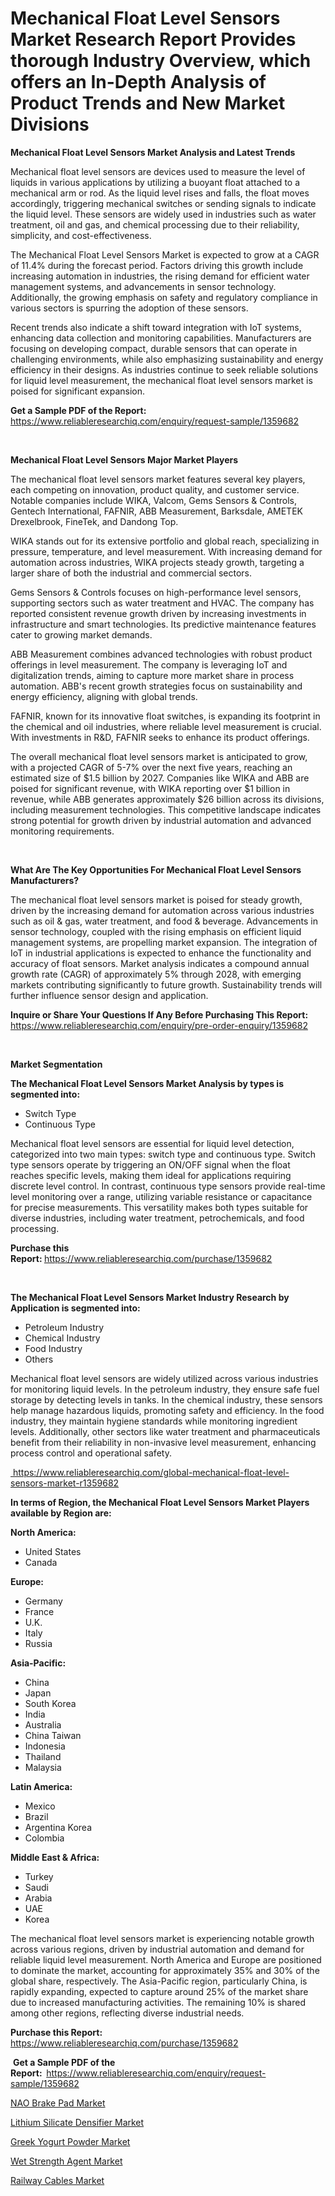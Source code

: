 <p><h1>Mechanical Float Level Sensors Market Research Report Provides thorough Industry Overview, which offers an In-Depth Analysis of Product Trends and New Market Divisions</h1></p><p><strong>Mechanical Float Level Sensors Market Analysis and Latest Trends</strong></p>
<p><p>Mechanical float level sensors are devices used to measure the level of liquids in various applications by utilizing a buoyant float attached to a mechanical arm or rod. As the liquid level rises and falls, the float moves accordingly, triggering mechanical switches or sending signals to indicate the liquid level. These sensors are widely used in industries such as water treatment, oil and gas, and chemical processing due to their reliability, simplicity, and cost-effectiveness.</p><p>The Mechanical Float Level Sensors Market is expected to grow at a CAGR of 11.4% during the forecast period. Factors driving this growth include increasing automation in industries, the rising demand for efficient water management systems, and advancements in sensor technology. Additionally, the growing emphasis on safety and regulatory compliance in various sectors is spurring the adoption of these sensors. </p><p>Recent trends also indicate a shift toward integration with IoT systems, enhancing data collection and monitoring capabilities. Manufacturers are focusing on developing compact, durable sensors that can operate in challenging environments, while also emphasizing sustainability and energy efficiency in their designs. As industries continue to seek reliable solutions for liquid level measurement, the mechanical float level sensors market is poised for significant expansion.</p></p>
<p><strong>Get a Sample PDF of the Report:&nbsp;</strong> <a href="https://www.reliableresearchiq.com/enquiry/request-sample/1359682?utm_campaign=1119&utm_medium=2&utm_source=Github&utm_content=ia&utm_term=05122024&utm_id=mechanical-float-level-sensors">https://www.reliableresearchiq.com/enquiry/request-sample/1359682</a></p>
<p>&nbsp;</p>
<p><strong>Mechanical Float Level Sensors Major Market Players</strong></p>
<p><p>The mechanical float level sensors market features several key players, each competing on innovation, product quality, and customer service. Notable companies include WIKA, Valcom, Gems Sensors & Controls, Gentech International, FAFNIR, ABB Measurement, Barksdale, AMETEK Drexelbrook, FineTek, and Dandong Top.</p><p>WIKA stands out for its extensive portfolio and global reach, specializing in pressure, temperature, and level measurement. With increasing demand for automation across industries, WIKA projects steady growth, targeting a larger share of both the industrial and commercial sectors.</p><p>Gems Sensors & Controls focuses on high-performance level sensors, supporting sectors such as water treatment and HVAC. The company has reported consistent revenue growth driven by increasing investments in infrastructure and smart technologies. Its predictive maintenance features cater to growing market demands.</p><p>ABB Measurement combines advanced technologies with robust product offerings in level measurement. The company is leveraging IoT and digitalization trends, aiming to capture more market share in process automation. ABB's recent growth strategies focus on sustainability and energy efficiency, aligning with global trends.</p><p>FAFNIR, known for its innovative float switches, is expanding its footprint in the chemical and oil industries, where reliable level measurement is crucial. With investments in R&D, FAFNIR seeks to enhance its product offerings.</p><p>The overall mechanical float level sensors market is anticipated to grow, with a projected CAGR of 5-7% over the next five years, reaching an estimated size of $1.5 billion by 2027. Companies like WIKA and ABB are poised for significant revenue, with WIKA reporting over $1 billion in revenue, while ABB generates approximately $26 billion across its divisions, including measurement technologies. This competitive landscape indicates strong potential for growth driven by industrial automation and advanced monitoring requirements.</p></p>
<p>&nbsp;</p>
<p><strong>What Are The Key Opportunities For Mechanical Float Level Sensors Manufacturers?</strong></p>
<p><p>The mechanical float level sensors market is poised for steady growth, driven by the increasing demand for automation across various industries such as oil & gas, water treatment, and food & beverage. Advancements in sensor technology, coupled with the rising emphasis on efficient liquid management systems, are propelling market expansion. The integration of IoT in industrial applications is expected to enhance the functionality and accuracy of float sensors. Market analysis indicates a compound annual growth rate (CAGR) of approximately 5% through 2028, with emerging markets contributing significantly to future growth. Sustainability trends will further influence sensor design and application.</p></p>
<p><strong>Inquire or Share Your Questions If Any Before Purchasing This Report:</strong> <a href="https://www.reliableresearchiq.com/enquiry/pre-order-enquiry/1359682?utm_campaign=1119&utm_medium=2&utm_source=Github&utm_content=ia&utm_term=05122024&utm_id=mechanical-float-level-sensors">https://www.reliableresearchiq.com/enquiry/pre-order-enquiry/1359682</a></p>
<p>&nbsp;</p>
<p><strong>Market Segmentation</strong></p>
<p><strong>The Mechanical Float Level Sensors Market Analysis by types is segmented into:</strong></p>
<p><ul><li>Switch Type</li><li>Continuous Type</li></ul></p>
<p><p>Mechanical float level sensors are essential for liquid level detection, categorized into two main types: switch type and continuous type. Switch type sensors operate by triggering an ON/OFF signal when the float reaches specific levels, making them ideal for applications requiring discrete level control. In contrast, continuous type sensors provide real-time level monitoring over a range, utilizing variable resistance or capacitance for precise measurements. This versatility makes both types suitable for diverse industries, including water treatment, petrochemicals, and food processing.</p></p>
<p><strong>Purchase this Report:&nbsp;</strong><a href="https://www.reliableresearchiq.com/purchase/1359682?utm_campaign=1119&utm_medium=2&utm_source=Github&utm_content=ia&utm_term=05122024&utm_id=mechanical-float-level-sensors">https://www.reliableresearchiq.com/purchase/1359682</a></p>
<p>&nbsp;</p>
<p><strong>The Mechanical Float Level Sensors Market Industry Research by Application is segmented into:</strong></p>
<p><ul><li>Petroleum Industry</li><li>Chemical Industry</li><li>Food Industry</li><li>Others</li></ul></p>
<p><p>Mechanical float level sensors are widely utilized across various industries for monitoring liquid levels. In the petroleum industry, they ensure safe fuel storage by detecting levels in tanks. In the chemical industry, these sensors help manage hazardous liquids, promoting safety and efficiency. In the food industry, they maintain hygiene standards while monitoring ingredient levels. Additionally, other sectors like water treatment and pharmaceuticals benefit from their reliability in non-invasive level measurement, enhancing process control and operational safety.</p></p>
<p><a href="https://www.reliableresearchiq.com/global-mechanical-float-level-sensors-market-r1359682?utm_campaign=1119&utm_medium=2&utm_source=Github&utm_content=ia&utm_term=05122024&utm_id=mechanical-float-level-sensors">&nbsp;https://www.reliableresearchiq.com/global-mechanical-float-level-sensors-market-r1359682</a></p>
<p><strong>In terms of Region, the Mechanical Float Level Sensors Market Players available by Region are:</strong></p>
<p>
    <p> <strong> North America: </strong>
        <ul>
            <li>United States</li>
            <li>Canada</li>
        </ul>
        </p> 
    <p> <strong> Europe: </strong>
        <ul>
            <li>Germany</li>
            <li>France</li>
            <li>U.K.</li>
            <li>Italy</li>
            <li>Russia</li>
        </ul>
        </p> 
    <p> <strong> Asia-Pacific: </strong>
        <ul>
            <li>China</li>
            <li>Japan</li>
            <li>South Korea</li>
            <li>India</li>
            <li>Australia</li>
            <li>China Taiwan</li>
            <li>Indonesia</li>
            <li>Thailand</li>
            <li>Malaysia</li>
        </ul>
        </p> 
    <p> <strong> Latin America: </strong>
        <ul>
            <li>Mexico</li>
            <li>Brazil</li>
            <li>Argentina Korea</li>
            <li>Colombia</li>
        </ul>
        </p> 
    <p> <strong> Middle East & Africa: </strong>
        <ul>
            <li>Turkey</li>
            <li>Saudi</li>
            <li>Arabia</li>
            <li>UAE</li>
            <li>Korea</li>
        </ul>
    </p>
    </p>
<p><p>The mechanical float level sensors market is experiencing notable growth across various regions, driven by industrial automation and demand for reliable liquid level measurement. North America and Europe are positioned to dominate the market, accounting for approximately 35% and 30% of the global share, respectively. The Asia-Pacific region, particularly China, is rapidly expanding, expected to capture around 25% of the market share due to increased manufacturing activities. The remaining 10% is shared among other regions, reflecting diverse industrial needs.</p></p>
<p><strong>Purchase this Report: </strong><a href="https://www.reliableresearchiq.com/purchase/1359682?utm_campaign=1119&utm_medium=2&utm_source=Github&utm_content=ia&utm_term=05122024&utm_id=mechanical-float-level-sensors">https://www.reliableresearchiq.com/purchase/1359682</a></p>
<p>&nbsp;<strong>Get a Sample PDF of the Report:&nbsp;&nbsp;</strong><a href="https://www.reliableresearchiq.com/enquiry/request-sample/1359682?utm_campaign=1119&utm_medium=2&utm_source=Github&utm_content=ia&utm_term=05122024&utm_id=mechanical-float-level-sensors">https://www.reliableresearchiq.com/enquiry/request-sample/1359682</a></p>
<p><strong></strong></p>
<p><p><a href="https://issuu.com/reportprime-2/docs/nao-brake-pad-market-size-2030.pptx?utm_campaign=1119&utm_medium=2&utm_source=Github&utm_content=ia&utm_term=05122024&utm_id=mechanical-float-level-sensors">NAO Brake Pad Market</a></p><p><a href="https://www.linkedin.com/pulse/lithium-silicate-densifier-market-analysis-witch-focus-key-lsfve?utm_campaign=1119&utm_medium=2&utm_source=Github&utm_content=ia&utm_term=05122024&utm_id=mechanical-float-level-sensors">Lithium Silicate Densifier Market</a></p><p><a href="https://issuu.com/reportprime-2/docs/greek-yogurt-powder-market-size-2030.pptx?utm_campaign=1119&utm_medium=2&utm_source=Github&utm_content=ia&utm_term=05122024&utm_id=mechanical-float-level-sensors">Greek Yogurt Powder Market</a></p><p><a href="https://www.linkedin.com/pulse/wet-strength-agent-market-investigation-industry-evolution-833je?utm_campaign=1119&utm_medium=2&utm_source=Github&utm_content=ia&utm_term=05122024&utm_id=mechanical-float-level-sensors">Wet Strength Agent Market</a></p><p><a href="https://www.linkedin.com/pulse/railway-cables-market-analysis-report-focuses-its-growth-development-lcglf?utm_campaign=1119&utm_medium=2&utm_source=Github&utm_content=ia&utm_term=05122024&utm_id=mechanical-float-level-sensors">Railway Cables Market</a></p></p>